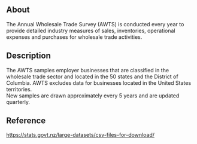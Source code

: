 ## About  
The Annual Wholesale Trade Survey (AWTS)
 is conducted every year to provide detailed 
industry measures of sales, inventories, operational expenses and purchases 
for wholesale trade activities.  

## Description  
The AWTS samples employer businesses that are classified in the wholesale
 trade sector and located in the 50 states and the District of Columbia. 
 AWTS excludes data for businesses located in the United States territories.  
New samples are drawn approximately every 5 years and are updated quarterly.

## Reference  
https://stats.govt.nz/large-datasets/csv-files-for-download/
